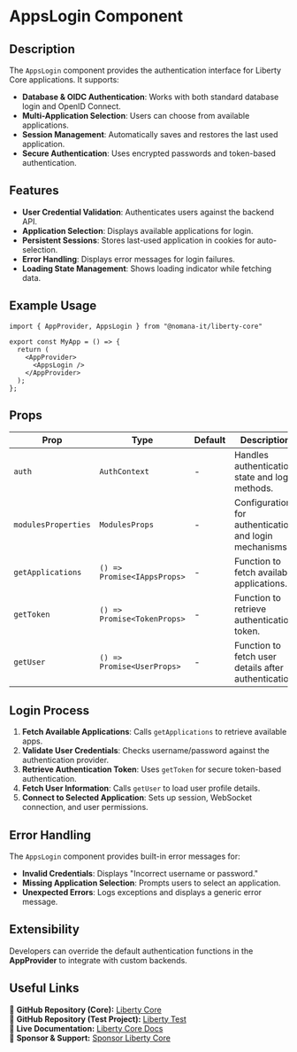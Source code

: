 # AppsLogin Component

## Description
The `AppsLogin` component provides the authentication interface for Liberty Core applications. It supports:
- **Database & OIDC Authentication**: Works with both standard database login and OpenID Connect.
- **Multi-Application Selection**: Users can choose from available applications.
- **Session Management**: Automatically saves and restores the last used application.
- **Secure Authentication**: Uses encrypted passwords and token-based authentication.

## Features
- **User Credential Validation**: Authenticates users against the backend API.
- **Application Selection**: Displays available applications for login.
- **Persistent Sessions**: Stores last-used application in cookies for auto-selection.
- **Error Handling**: Displays error messages for login failures.
- **Loading State Management**: Shows loading indicator while fetching data.

## Example Usage
```tsx
import { AppProvider, AppsLogin } from "@nomana-it/liberty-core"

export const MyApp = () => {
  return (
    <AppProvider>
      <AppsLogin />
    </AppProvider>
  );
};
```

## Props
| Prop      | Type   | Default | Description |
|-----------|--------|---------|-------------|
| `auth`  | `AuthContext` | - | Handles authentication state and login methods. |
| `modulesProperties` | `ModulesProps` | - | Configuration for authentication and login mechanisms. |
| `getApplications` | `() => Promise<IAppsProps>` | - | Function to fetch available applications. |
| `getToken` | `() => Promise<TokenProps>` | - | Function to retrieve authentication token. |
| `getUser` | `() => Promise<UserProps>` | - | Function to fetch user details after authentication. |

## Login Process
1. **Fetch Available Applications**: Calls `getApplications` to retrieve available apps.
2. **Validate User Credentials**: Checks username/password against the authentication provider.
3. **Retrieve Authentication Token**: Uses `getToken` for secure token-based authentication.
4. **Fetch User Information**: Calls `getUser` to load user profile details.
5. **Connect to Selected Application**: Sets up session, WebSocket connection, and user permissions.

## Error Handling
The `AppsLogin` component provides built-in error messages for:
- **Invalid Credentials**: Displays "Incorrect username or password."
- **Missing Application Selection**: Prompts users to select an application.
- **Unexpected Errors**: Logs exceptions and displays a generic error message.

## Extensibility
Developers can override the default authentication functions in the **AppProvider** to integrate with custom backends.

## Useful Links
🔗 **GitHub Repository (Core):** [Liberty Core](https://github.com/fblettner/liberty-core/)  
🔗 **GitHub Repository (Test Project):** [Liberty Test](https://github.com/fblettner/liberty-test/)  
📖 **Live Documentation:** [Liberty Core Docs](https://docs.nomana-it.fr/liberty-core/)  
💖 **Sponsor & Support:** [Sponsor Liberty Core](https://github.com/sponsors/fblettner) 